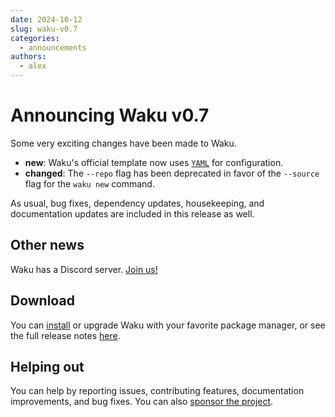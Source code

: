 ```yaml
---
date: 2024-10-12
slug: waku-v0.7
categories:
  - announcements
authors:
  - alex
---
```


# Announcing Waku v0.7

Some very exciting changes have been made to Waku.

- **new**: Waku's official template now uses [`YAML`](yaml) for configuration.
- **changed**: The `--repo` flag has been deprecated in favor of the `--source` flag
  for the `waku new` command.

As usual, bug fixes, dependency updates, housekeeping, and documentation updates
are included in this release as well.

## Other news

Waku has a Discord server. [Join us!](https://discord.gg/NcRFkVTcaw)

## Download

You can [install](../../install.md) or upgrade Waku with your favorite package manager,
or see the full release notes [here](https://github.com/caffeine-addictt/waku/releases/tag/v0.7.0).

## Helping out

You can help by reporting issues, contributing features, documentation improvements,
and bug fixes. You can also [sponsor the project][sponsor].

[sponsor]: https://github.com/sponsors/caffeine-addictt
